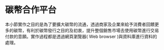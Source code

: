 # 碳幣合作平台

本小節實作之目的是為了要擴大碳幣的流通，透過商家及企業來給予消費者回饋更多的碳幣，有利於碳幣發行之目的及初衷，提升整個銷售市場去使用碳幣進行交易付款的意願。實作過程都是透過網頁瀏覽器( Web browser )與資料庫進行資料的處理。
